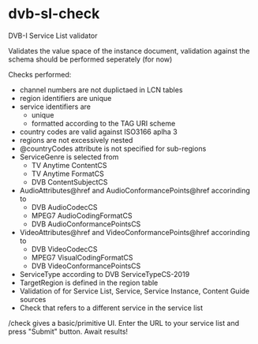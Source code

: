 # dvb-sl-check
DVB-I Service List validator

Validates the value space of the instance document, validation against the schema should be performed seperately (for now)

Checks performed:
* channel numbers are not duplictaed in LCN tables
* region identifiers are unique
* service identifiers are 
  * unique
  * formatted according to the TAG URI scheme
* country codes are valid against ISO3166 aplha 3
* regions are not excessively nested
* @countryCodes attribute is not specified for sub-regions
* ServiceGenre is selected from
  * TV Anytime ContentCS
  * TV Anytime FormatCS
  * DVB ContentSubjectCS
* AudioAttributes@href and AudioConformancePoints@href accorinding to 
  * DVB AudioCodecCS
  * MPEG7 AudioCodingFormatCS
  * DVB AudioConformancePointsCS
* VideoAttributes@href and VideoConformancePoints@href accorinding to 
  * DVB VideoCodecCS
  * MPEG7 VisualCodingFormatCS
  * DVB VideoConformancePointsCS
* ServiceType according to DVB ServiceTypeCS-2019
* TargetRegion is defined in the region table
* Validation of <RelatedMaterial> for Service List, Service, Service Instance, Content Guide sources
* Check that <ContentGuideServiceRef> refers to a different service in the service list

<server>/check gives a basic/primitive UI. Enter the URL to your service list and press "Submit" button. Await results!
